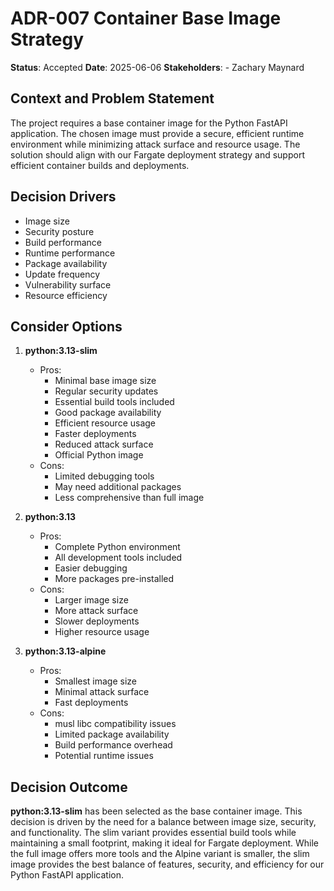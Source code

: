 # ADR-007 Container Base Image Strategy
**Status**: Accepted
**Date**: 2025-06-06
**Stakeholders**:
    - Zachary Maynard

## Context and Problem Statement
The project requires a base container image for the Python FastAPI application. The chosen image must provide a secure, efficient runtime environment while minimizing attack surface and resource usage. The solution should align with our Fargate deployment strategy and support efficient container builds and deployments.

## Decision Drivers
- Image size
- Security posture
- Build performance
- Runtime performance
- Package availability
- Update frequency
- Vulnerability surface
- Resource efficiency

## Consider Options
1. **python:3.13-slim**
   - Pros:
     - Minimal base image size
     - Regular security updates
     - Essential build tools included
     - Good package availability
     - Efficient resource usage
     - Faster deployments
     - Reduced attack surface
     - Official Python image
   - Cons:
     - Limited debugging tools
     - May need additional packages
     - Less comprehensive than full image

2. **python:3.13**
   - Pros:
     - Complete Python environment
     - All development tools included
     - Easier debugging
     - More packages pre-installed
   - Cons:
     - Larger image size
     - More attack surface
     - Slower deployments
     - Higher resource usage

3. **python:3.13-alpine**
   - Pros:
     - Smallest image size
     - Minimal attack surface
     - Fast deployments
   - Cons:
     - musl libc compatibility issues
     - Limited package availability
     - Build performance overhead
     - Potential runtime issues

## Decision Outcome
**python:3.13-slim** has been selected as the base container image. This decision is driven by the need for a balance between image size, security, and functionality. The slim variant provides essential build tools while maintaining a small footprint, making it ideal for Fargate deployment. While the full image offers more tools and the Alpine variant is smaller, the slim image provides the best balance of features, security, and efficiency for our Python FastAPI application. 